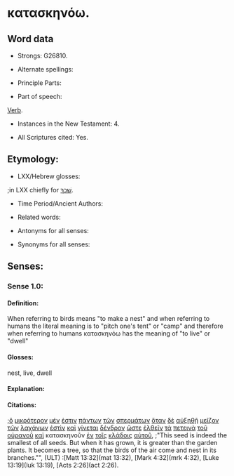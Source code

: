 # κατασκηνόω.

<!-- Status: S2=Needs2ndReview -->
<!-- Lexica used for edits: BDAG, FFM, LN, BN, A-S -->

## Word data

* Strongs: G26810.


* Alternate spellings:

* Principle Parts: 

* Part of speech: 

[Verb](http://ugg.readthedocs.io/en/latest/verb.html).

* Instances in the New Testament: 4.

* All Scriptures cited: Yes.

## Etymology: 

* LXX/Hebrew glosses: 

;in LXX chiefly for [שׁכךְ](//en-uhal/H7918).

* Time Period/Ancient Authors: 

* Related words: 

* Antonyms for all senses:

* Synonyms for all senses: 

## Senses:

### Sense 1.0:

#### Definition: 

When referring to birds means "to make a nest" and when referring to humans the literal meaning is to "pitch one's tent" or "camp" and therefore when referring to humans κατασκηνόω has the meaning of "to live" or "dwell" 

#### Glosses:

nest, live, dwell

#### Explanation:

#### Citations:

;[ὃ](../G37390/01.md) [μικρότερον](../G33985/01.md) [μέν](../G33030/01.md) [ἐστιν](../G99999/01.md) [πάντων](../G39560/01.md) [τῶν](../G35880/01.md) [σπερμάτων](../G46900/01.md) [ὅταν](../G37520/01.md) [δὲ](../G11610/01.md) [αὐξηθῇ](../G08370/01.md) [μεῖζον](../G31870/01.md) [τῶν](../G35880/01.md) [λαχάνων](../G30010/01.md) [ἐστὶν](../G99999/01.md) [καὶ](../G25320/01.md) [γίνεται](../G10960/01.md) [δένδρον](../G11860/01.md) [ὥστε](../G56200/01.md) [ἐλθεῖν](../G20640/01.md) [τὰ](../G35880/01.md) [πετεινὰ](../G40710/01.md) [τοῦ](../G35880/01.md) [οὐρανοῦ](../G37720/01.md) [καὶ](../G25320/01.md) κατασκηνοῦν [ἐν](../G17220/01.md) [τοῖς](../G35880/01.md) [κλάδοις](../G27980/01.md) [αὐτοῦ](../G08460/01.md), 
;"This seed is indeed the smallest of all seeds. But when it has grown, it is greater than the garden plants. It becomes a tree, so that the birds of the air come and nest in its branches."",  (ULT)
:[Matt 13:32](mat 13:32),  [Mark 4:32](mrk 4:32),  [Luke 13:19](luk 13:19),  [Acts 2:26](act 2:26).
